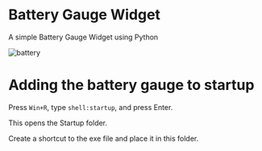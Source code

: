 # Battery Gauge Widget
A simple Battery Gauge Widget using Python

![battery](https://github.com/Jo-erl/Desktop-Clock-Widget/assets/133300552/482c247a-04bf-4355-83fb-f252811160f9)

# Adding the battery gauge to startup
Press `Win+R`, type `shell:startup`, and press Enter.

This opens the Startup folder.

Create a shortcut to the exe file and place it in this folder.
